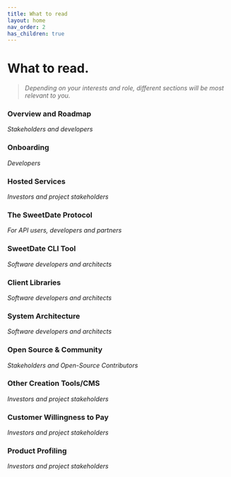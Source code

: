 ```yaml
---
title: What to read
layout: home
nav_order: 2
has_children: true
---
```


# What to read.
> *Depending on your interests and role, different sections will be most relevant to you.*

### Overview and Roadmap
*Stakeholders and developers*

### Onboarding
*Developers*

<!-- ### Funding & Sustainability
*Investors and project stakeholders* -->

### Hosted Services
*Investors and project stakeholders*

### The SweetDate Protocol
*For API users, developers and partners*

### SweetDate CLI Tool
*Software developers and architects*

### Client Libraries
*Software developers and architects*

### System Architecture
*Software developers and architects*

### Open Source & Community
*Stakeholders and Open-Source Contributors*

### Other Creation Tools/CMS
*Investors and project stakeholders*

### Customer Willingness to Pay
*Investors and project stakeholders*

### Product Profiling
*Investors and project stakeholders*